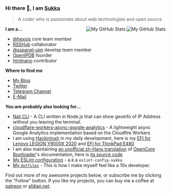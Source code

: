 ### Hi there 👋, I am [Sukka](https://skk.moe)

> A coder who is passionate about web technologies and open source

<a href="https://github.com/sukkaw#gh-light-mode-only">
  <img src="https://l.skk.moe/git-stat-card-light#gh-light-mode-only" align="right" alt="My GitHub Stats" />
</a>

<a href="https://github.com/sukkaw#gh-dark-mode-only">
  <img src="https://l.skk.moe/git-stat-card-darkmode#gh-dark-mode-only" align="right" alt="My GitHub Stats" />
</a>

**I am a...**

- [@hexojs](https://github.com/hexojs) core team member
- [RSSHub](https://github.com/DIYgod/RSSHub) collaborator
- [@sspanel-uim](https://github.com/sspanel-uim) develop team member
- [OpenIPDB](https://github.com/OpenIPDB) founder
- [htmlnano](https://github.com/posthtml/htmlnano) contributor

**Where to find me**

- [My Blog](https://blog.skk.moe)
- [Twitter](https://twitter.com/isukkaw)
- [Telegram Channel](https://t.me/s/sukkachannel)
- [E-Mail](mailto:github_at_skk_dot_moe)

**You are probably also looking for...**

- [Nali CLI](https://github.com/SukkaW/nali-cli) - A CLI written in Node.js that can show geoinfo of IP Address without you leaving the terminal.
- [cloudflare-workers-async-google-analytics](https://github.com/SukkaW/cloudflare-workers-async-google-analytics) - A lightweight async Google Analytics implementation based on the Cloudflre Workers
- I am using [Hackintosh](https://en.wikipedia.org/wiki/Hackintosh) in my daily development, here is my [EFI for Lenovo LEGION Y9000X 2020](https://github.com/SukkaW/Lenovo-Y9000X-Hackintosh) and [EFI for ThinkPad E480](https://github.com/SukkaW/ThinkPad-E480-Hackintosh)
- I am also maintaining [an unofficial zh-Hans translation](https://oc.skk.moe) of [OpenCore Bootloader](https://github.com/acidanthera/OpenCorePkg)'s documentation, here is [its source code](https://github.com/SukkaW/OpenCore-Document-zh_Hans)
- [My ESLint configuration](https://github.com/SukkaW/eslint-config-sukka) - a.k.a `eslint-config-sukka`
- [My `dotfiles`](https://github.com/SukkaW/dotfiles) - This is how I make myself feel like a 10x developer.

Find out more of my awesome projects below, or subscribe me by clicking the "Follow" button. If you like my projects, you can buy me a coffee at [patreon](https://www.patreon.com/sukkaw) or [afdian.net](https://afdian.net/@sukka).
